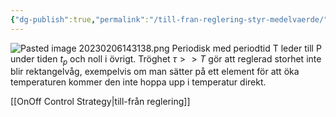```yaml
---
{"dg-publish":true,"permalink":"/till-fran-reglering-styr-medelvaerde/","tags":["elenergiteknik"]}
---
```


![Pasted image 20230206143138.png](/img/user/images/Pasted%20image%2020230206143138.png)
Periodisk med periodtid T leder till P under tiden $t_p$ och noll i övrigt. Tröghet $\tau>>T$ gör att reglerad storhet inte blir rektangelvåg, exempelvis om man sätter på ett element för att öka temperaturen kommer den inte hoppa upp i temperatur direkt.

[[OnOff Control Strategy\|till-från reglering]]